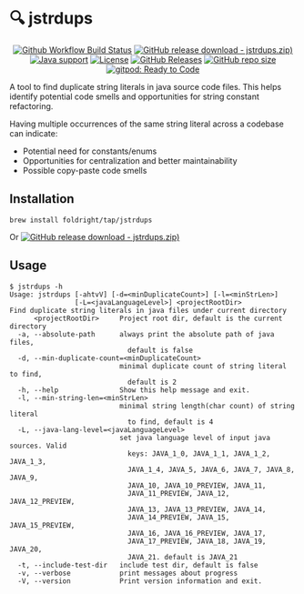 # 🔍 jstrdups

<p align="center">
<a href="https://github.com/foldright/jstrdups/actions/workflows/ci.yaml"><img src="https://img.shields.io/github/actions/workflow/status/foldright/jstrdups/ci.yaml?branch=main&logo=github&logoColor=white" alt="Github Workflow Build Status"></a>
<a href="https://github.com/foldright/jstrdups/releases/download/v0.2.0/jstrdups-0.2.0.zip"><img src="https://img.shields.io/github/downloads/foldright/jstrdups/v0.2.0/jstrdups-0.2.0.zip.svg?logoColor=white&logo=GitHub" alt="GitHub release download - jstrdups.zip)"></a>
<a href="https://openjdk.java.net/"><img src="https://img.shields.io/badge/Java-8+-339933?logo=openjdk&logoColor=white" alt="Java support"></a>
<a href="https://www.apache.org/licenses/LICENSE-2.0.html"><img src="https://img.shields.io/github/license/foldright/jstrdups?color=4D7A97&logo=apache" alt="License"></a>
<a href="https://github.com/foldright/jstrdups/releases"><img src="https://img.shields.io/github/release/foldright/jstrdups.svg" alt="GitHub Releases"></a>
<a href="https://github.com/foldright/jstrdups"><img src="https://img.shields.io/github/repo-size/foldright/jstrdups?logoColor=white&logo=GitHub" alt="GitHub repo size"></a>
<a href="https://gitpod.io/#https://github.com/foldright/jstrdups"><img src="https://img.shields.io/badge/Gitpod-ready to code-339933?label=gitpod&logo=gitpod&logoColor=white" alt="gitpod: Ready to Code"></a>
</p>

A tool to find duplicate string literals in java source code files.
This helps identify potential code smells and opportunities for string constant refactoring.

Having multiple occurrences of the same string literal across a codebase can indicate:

- Potential need for constants/enums
- Opportunities for centralization and better maintainability
- Possible copy-paste code smells

## Installation

```shell
brew install foldright/tap/jstrdups
```

Or <a href="https://github.com/foldright/jstrdups/releases/download/v0.2.0/jstrdups-0.2.0.zip"><img src="https://img.shields.io/github/downloads/foldright/jstrdups/v0.2.0/jstrdups-0.2.0.zip.svg?logoColor=white&logo=GitHub" alt="GitHub release download - jstrdups.zip)"></a>

## Usage

```
$ jstrdups -h
Usage: jstrdups [-ahtvV] [-d=<minDuplicateCount>] [-l=<minStrLen>]
                [-L=<javaLanguageLevel>] <projectRootDir>
Find duplicate string literals in java files under current directory
      <projectRootDir>     Project root dir, default is the current directory
  -a, --absolute-path      always print the absolute path of java files,
                             default is false
  -d, --min-duplicate-count=<minDuplicateCount>
                           minimal duplicate count of string literal to find,
                             default is 2
  -h, --help               Show this help message and exit.
  -l, --min-string-len=<minStrLen>
                           minimal string length(char count) of string literal
                             to find, default is 4
  -L, --java-lang-level=<javaLanguageLevel>
                           set java language level of input java sources. Valid
                             keys: JAVA_1_0, JAVA_1_1, JAVA_1_2, JAVA_1_3,
                             JAVA_1_4, JAVA_5, JAVA_6, JAVA_7, JAVA_8, JAVA_9,
                             JAVA_10, JAVA_10_PREVIEW, JAVA_11,
                             JAVA_11_PREVIEW, JAVA_12, JAVA_12_PREVIEW,
                             JAVA_13, JAVA_13_PREVIEW, JAVA_14,
                             JAVA_14_PREVIEW, JAVA_15, JAVA_15_PREVIEW,
                             JAVA_16, JAVA_16_PREVIEW, JAVA_17,
                             JAVA_17_PREVIEW, JAVA_18, JAVA_19, JAVA_20,
                             JAVA_21. default is JAVA_21
  -t, --include-test-dir   include test dir, default is false
  -v, --verbose            print messages about progress
  -V, --version            Print version information and exit.
```
